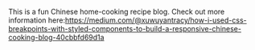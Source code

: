 This is a fun Chinese home-cooking recipe blog.
Check out more information here:https://medium.com/@xuwuyantracy/how-i-used-css-breakpoints-with-styled-components-to-build-a-responsive-chinese-cooking-blog-40cbbfd69d1a
